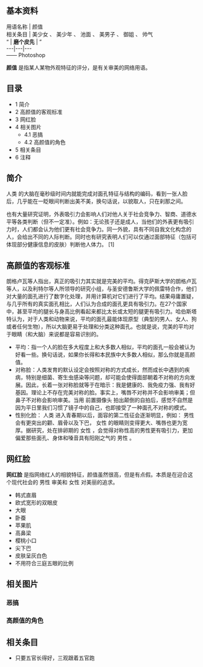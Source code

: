 **基本资料**  
---  
用语名称  |  颜值   
相关条目  |  美少女  、  美少年  、  池面  、  美男子  、  御姐  、  帅气   
“  |  **磨个皮先** |  ”   
---|---|---  
——  Photoshop  
  
**颜值** 是指某人某物外观特征的评分，是有关审美的网络用语。

##  目录

  * 1  简介 
  * 2  高颜值的客观标准 
  * 3  网红脸 
  * 4  相关图片 
    * 4.1  恶搞 
    * 4.2  高颜值的角色 
  * 5  相关条目 
  * 6  注释 

##  简介

人类  的大脑在毫秒级时间内就能完成对面孔特征与结构的编码，看到一张人脸后，几乎能在一眨眼间判断出美不美，换句话说，以貌取人，只在刹那之间。

也有大量研究证明，外表吸引力会影响人们对他人关于社会竞争力、智商、道德水平等各类判断（但不一定准）。例如：无论孩子还是成人，当他们的外表更有吸引力时，人们都会认为他们更有社会竞争力。同一外貌，具有不同自我文化构念的人，会给出不同的人际判断。同时也有研究表明人们可以仅通过面部特征（包括可体现部分健康信息的皮肤）判断他人体力。
[1]

##  高颜值的客观标准

朗格卢瓦等人指出，真正的吸引力其实就是完美的平均。得克萨斯大学的朗格卢瓦等人，以及利特尔等人所领导的研究小组，与圣安德鲁斯大学的佩雷特合作，他们对大量的面孔进行了数字化处理，并用计算机对它们进行了平均。结果毋庸置疑，与几乎所有的真实面孔相比，人们认为合成的面孔更具有吸引力。在27个国家中，甚至平均的腿长与身高比例看起来都比太长或太短的腿更有吸引力。哈伯斯塔特认为，对于人类和动物来说，平均的面孔最能体现原型（典型的男人、女人、狗或者任何生物），所以大脑更易于处理和分类这种面孔。也就是说，完美的平均对于眼睛（和大脑）来说都是容易识别的。

  * 平均：指一个人的脸在多大程度上和大多数人相似，平均的面孔一般会被认为好看一些。换句话说，如果你长得和本民族中大多数人相似，那么你就是高颜值。 
  * 对称脸：人类发育的默认设定会按照对称的方式成长，然而成长中遇到的疾病，特别是细菌、寄生虫感染等问题，却可能会使得面部朝着不对称的方向发展。因此，长着一张对称脸就等于在暗示：我是健康的、我免疫力强、我有好基因。理论上不存在完美对称的脸。事实上，嘴唇不对称并不会影响审美；但鼻子不对称会影响审美。当用  前置摄像头  拍出颠倒的自拍后，感觉不自然是因为平日里我们习惯了镜子中的自己，也即接受了一种面孔不对称的模式。 
  * 性别化脸：  人类  进入青春期以后，面容的第二性征会逐渐明显，例如：  男性  会有更突出的颧、眉骨以及下巴，  女性  的眼睛则变得更大、嘴唇也更为宽厚。据研究，处在排卵期的  女性  ，会觉得对称性高的男性更有吸引力，更加偏爱那些面孔、身体和嗓音具有阳刚之气的  男性  。 

##  网红脸

**网红脸** 是指网络红人的相貌特征，颜值虽然很高，但是有点假。本质是在迎合这个现代社会的  男性  审美和  女性  对美丽的追求。

  * 韩式直眉 
  * 欧式宽形的双眼皮 
  * 大眼 
  * 卧蚕 
  * 苹果肌 
  * 高鼻梁 
  * 樱桃小口 
  * 尖下巴 
  * 皮肤呈灰白色 
  * 不用符合三庭五眼的比例 

##  相关图片

###  恶搞

###  高颜值的角色

##  相关条目

  * 只要五官长得好，三观跟着五官跑 